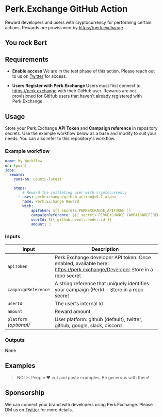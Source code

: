 # Perk.Exchange GitHub Action

Reward developers and users with cryptocurrency for performing certain actions. Rewards are provisioned by <https://perk.exchange>.

## You rock Bert

## Requirements

- **Enable access** We are in the test phase of this action. Please reach out to us on [Twitter](https://twitter.com/perkexchange) for access.

- **Users Register with Perk.Exchange** Users must first connect to https://perk.exchange with their GitHub user. Rewards are not provisioned for GitHub users that haven't already registered with Perk.Exchange.

## Usage

Store your Perk.Exchange **API Token** and **Campaign reference** in repository secrets. Use the example workflow below as a base and modify to suit your needs. You can also refer to this repository's workflow.

### Example workflow

```yaml
name: My Workflow
on: [push]
jobs:
  reward:
    runs-on: ubuntu-latest

    steps:
        # Reward the initiating user with cryptocurrency       
      - uses: perkexchange/github-action@v0.7-alpha
        name: Perk.Exchange Reward
        with:
            apiToken: ${{ secrets.PERKEXCHANGE_APITOKEN }}
            campaignReference: ${{ secrets.PERKEXCHANGE_CAMPAIGNREFERENCE }}
            userId: ${{ github.event.sender.id }}
            amount: 3
```

### Inputs

| Input                                             | Description                                        |
|------------------------------------------------------|-----------------------------------------------|
| `apiToken`  | Perk.Exchange developer API token. Once enabled, available here: https://perk.exchange/Developer Store in a repo secret    |
| `campaignReference`  | A string reference that uniquely identifies your campaign (Perk) - Store in a repo secret |
| `userId`  | The user's internal Id    |
| `amount`  | Reward amount   |
| `platform` _(optional)_  | User platform: github (default), twitter, github, google, slack, discord    |

### Outputs

None

## Examples

> NOTE: People ❤️ cut and paste examples. Be generous with them!

## Sponsorship

We can connect your brand with developers using Perk.Exchange. Please DM us on [Twitter](https://twitter.com/perkexchange) for more details.
